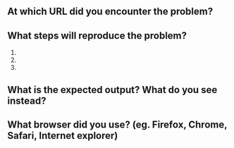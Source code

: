 ## At which URL did you encounter the problem?

## What steps will reproduce the problem?
1.
2.
3.

## What is the expected output? What do you see instead?

## What browser did you use? (eg. Firefox, Chrome, Safari, Internet explorer)
